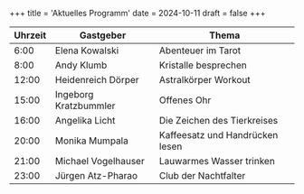 +++
title = 'Aktuelles Programm'
date = 2024-10-11
draft = false
+++

| Uhrzeit | Gastgeber             | Thema                           |
| ------- | --------------------- | ------------------------------- |
| 6:00    | Elena Kowalski        | Abenteuer im Tarot              |
| 8:00    | Andy Klumb            | Kristalle besprechen            |
| 12:00   | Heidenreich Dörper    | Astralkörper Workout            |
| 15:00   | Ingeborg Kratzbummler | Offenes Ohr                     |
| 16:00   | Angelika Licht        | Die Zeichen des Tierkreises     |
| 20:00   | Monika Mumpala        | Kaffeesatz und Handrücken lesen |
| 21:00   | Michael Vogelhauser   | Lauwarmes Wasser trinken        |
| 23:00   | Jürgen Atz-Pharao     | Club der Nachtfalter            |
